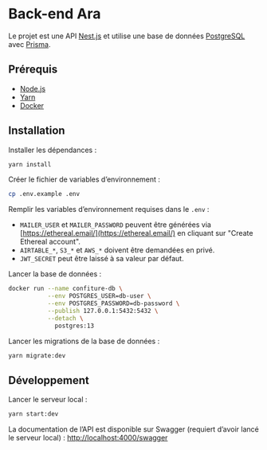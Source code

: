 # Back-end Ara

Le projet est une API [Nest.js](https://nestjs.com/) et utilise une base de données [PostgreSQL](https://www.postgresql.org/) avec [Prisma](https://www.prisma.io/).

## Prérequis

- [Node.js](https://nodejs.org)
- [Yarn](https://yarnpkg.com)
- [Docker](https://www.docker.com)

## Installation

Installer les dépendances :

```sh
yarn install
```

Créer le fichier de variables d’environnement :

```sh
cp .env.example .env
```

Remplir les variables d’environnement requises dans le `.env` :

- `MAILER_USER` et `MAILER_PASSWORD` peuvent être générées via [https://ethereal.email/](https://ethereal.email/) en cliquant sur "Create Ethereal account".
- `AIRTABLE_*`, `S3_*` et `AWS_*` doivent être demandées en privé.
- `JWT_SECRET` peut être laissé à sa valeur par défaut.

Lancer la base de données :

```sh
docker run --name confiture-db \
           --env POSTGRES_USER=db-user \
           --env POSTGRES_PASSWORD=db-password \
           --publish 127.0.0.1:5432:5432 \
           --detach \
             postgres:13
```

Lancer les migrations de la base de données :

```sh
yarn migrate:dev
```

## Développement

Lancer le serveur local :

```sh
yarn start:dev
```

La documentation de l’API est disponible sur Swagger (requiert d’avoir lancé le serveur local) : [http://localhost:4000/swagger](http://localhost:4000/swagger)
